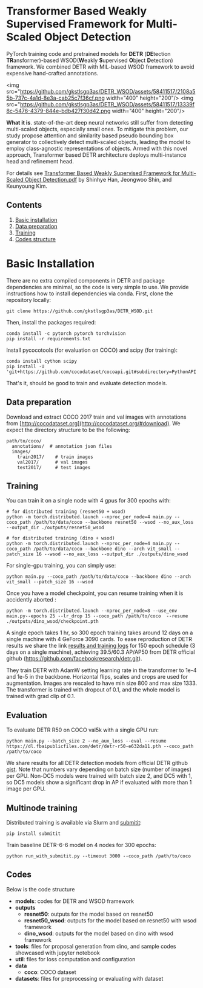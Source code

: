 Transformer Based Weakly Supervised Framework for Multi-Scaled Object Detection
========

PyTorch training code and pretrained models for **DETR** (**DE**tection **TR**ansformer)-based WSOD(**W**eakly **S**upervised **O**bject **D**etection) framework.
We combined DETR with MIL-based WSOD framework to avoid expensive hand-crafted annotations. 

<img src="https://github.com/gkstlsgp3as/DETR_WSOD/assets/58411517/2108a55b-737c-4a1d-8e3a-cab25c7f36cf.png width="400" height="200"/>
<img src="https://github.com/gkstlsgp3as/DETR_WSOD/assets/58411517/13339f8c-5476-4379-844e-bdb427f30d42.png width="400" height="200"/>

**What it is**. 
state-of-the-art deep neural networks still suffer from detecting multi-scaled objects, especially small ones. To mitigate this problem, our study propose attention and similarity based pseudo bounding box generator to collectively detect multi-scaled objects, leading the model to employ class-agnostic representations of objects. Armed with this novel approach, Transformer based DETR architecture deploys multi-instance head and refinement head. 

For details see [Transformer Based Weakly Supervised Framework for Multi-Scaled Object Detection.pdf](https://github.com/gkstlsgp3as/DETR_WSOD/files/12116139/Transformer.Based.Weakly.Supervised.Framework.for.Multi-Scaled.Object.Detection.pdf) by Shinhye Han, Jeongwoo Shin, and Keunyoung Kim.

## Contents

1. [Basic installation](#basic-installation)
2. [Data preparation](#data-preparation)
3. [Training](#training)
4. [Codes structure](#codes)

# Basic Installation
There are no extra compiled components in DETR and package dependencies are minimal,
so the code is very simple to use. We provide instructions how to install dependencies via conda.
First, clone the repository locally:
```
git clone https://github.com/gkstlsgp3as/DETR_WSOD.git
```
Then, install the packages required:
```
conda install -c pytorch pytorch torchvision
pip install -r requirements.txt
```
Install pycocotools (for evaluation on COCO) and scipy (for training):
```
conda install cython scipy
pip install -U 'git+https://github.com/cocodataset/cocoapi.git#subdirectory=PythonAPI'
```
That's it, should be good to train and evaluate detection models.


## Data preparation

Download and extract COCO 2017 train and val images with annotations from
[http://cocodataset.org](http://cocodataset.org/#download).
We expect the directory structure to be the following:
```
path/to/coco/
  annotations/  # annotation json files
  images/
    train2017/    # train images
    val2017/      # val images
    test2017/     # test images
```

## Training
You can train it on a single node with 4 gpus for 300 epochs with:

```shell
# for distributed training (resnet50 + wsod)
python -m torch.distributed.launch --nproc_per_node=4 main.py --coco_path /path/to/data/coco --backbone resnet50 --wsod --no_aux_loss --output_dir ./outputs/resnet50_wsod

# for distributed training (dino + wsod)
python -m torch.distributed.launch --nproc_per_node=4 main.py --coco_path /path/to/data/coco --backbone dino --arch vit_small --patch_size 16 --wsod --no_aux_loss --output_dir ./outputs/dino_wsod
```

For single-gpu training, you can simply use:
```
python main.py --coco_path /path/to/data/coco --backbone dino --arch vit_small --patch_size 16 --wsod 
```

Once you have a model checkpoint, you can resume training when it is accidently aborted :
```
python -m torch.distributed.launch --nproc_per_node=8 --use_env main.py--epochs 25 --lr_drop 15 --coco_path /path/to/coco  --resume ./outputs/dino_wsod/checkpoint.pth
```

A single epoch takes 1 hr, so 300 epoch training
takes around 12 days on a single machine with 4 GeForce 3090 cards.
To ease reproduction of DETR results we share the link
[results and training logs](https://gist.github.com/szagoruyko/b4c3b2c3627294fc369b899987385a3f)
for 150 epoch schedule (3 days on a single machine), achieving 39.5/60.3 AP/AP50 from DETR official github (https://github.com/facebookresearch/detr.git).

They train DETR with AdamW setting learning rate in the transformer to 1e-4 and 1e-5 in the backbone.
Horizontal flips, scales and crops are used for augmentation.
Images are rescaled to have min size 800 and max size 1333.
The transformer is trained with dropout of 0.1, and the whole model is trained with grad clip of 0.1.

## Evaluation
To evaluate DETR R50 on COCO val5k with a single GPU run:
```
python main.py --batch_size 2 --no_aux_loss --eval --resume https://dl.fbaipublicfiles.com/detr/detr-r50-e632da11.pth --coco_path /path/to/coco
```
We share results for all DETR detection models from official DETR github 
[gist](https://gist.github.com/szagoruyko/9c9ebb8455610958f7deaa27845d7918).
Note that numbers vary depending on batch size (number of images) per GPU.
Non-DC5 models were trained with batch size 2, and DC5 with 1,
so DC5 models show a significant drop in AP if evaluated with more
than 1 image per GPU.

## Multinode training
Distributed training is available via Slurm and [submitit](https://github.com/facebookincubator/submitit):
```
pip install submitit
```
Train baseline DETR-6-6 model on 4 nodes for 300 epochs:
```
python run_with_submitit.py --timeout 3000 --coco_path /path/to/coco
```

## Codes
Below is the code structure

- **models**: codes for DETR and WSOD framework
- **outputs**
    - **resnet50**: outputs for the model based on resnet50
    - **resnet50_wsod**: outputs for the model based on resnet50 with wsod framework
    - **dino_wsod**: outputs for the model based on dino with wsod framework
- **tools**: files for proposal generation from dino, and sample codes showcased with jupyter notebook
- **util**: files for loss computation and configuration
- **data**
    - **coco**: COCO dataset
- **datasets**: files for preprocessing or evaluating with dataset


